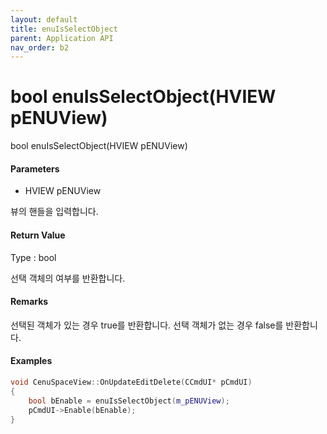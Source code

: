```yaml
---
layout: default
title: enuIsSelectObject
parent: Application API
nav_order: b2
---
```

# bool enuIsSelectObject\(HVIEW pENUView\)

bool enuIsSelectObject\(HVIEW pENUView\)

#### Parameters

* HVIEW pENUView

뷰의 핸들을 입력합니다.

#### Return Value

Type : bool

선택 객체의 여부를 반환합니다.

#### Remarks

선택된 객체가 있는 경우 true를 반환합니다. 선택 객체가 없는 경우 false를 반환합니다.

#### Examples

```cpp
void CenuSpaceView::OnUpdateEditDelete(CCmdUI* pCmdUI)
{
	bool bEnable = enuIsSelectObject(m_pENUView);
	pCmdUI->Enable(bEnable);
}
```



